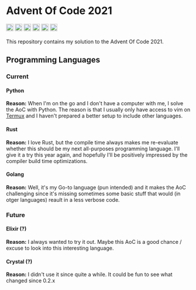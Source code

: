 # Advent Of Code 2021

<div style="display: flex; width: 100%; flex-direction: row; column-gap: 4px; justify-content: left; margin-bottom: 20px;">

<img src="https://forthebadge.com/images/badges/powered-by-black-magic.svg" height="20" alt="Powered by Black Magic"/>

<img src="https://forthebadge.com/images/badges/works-on-my-machine.svg" height="20" alt="Works on my machine"/>

<img src="https://forthebadge.com/images/badges/made-with-go.svg" height="20" alt="Made with Go"/>

<img src="https://forthebadge.com/images/badges/made-with-javascript.svg" height="20" alt="Made with Javascript"/>

<img src="https://forthebadge.com/images/badges/made-with-rust.svg" height="20" alt="Made with Rust"/>

<img src="https://forthebadge.com/images/badges/made-with-python.svg" height="20" alt="Made with Python"/>

</div>


This repository contains my solution to the Advent Of Code 2021.

## Programming Languages

### Current

#### Python

**Reason:** When I'm on the go and I don't have a computer with me,
I solve the AoC with Python. The reason is that I usually only have
access to vim on [Termux](https://termux.com/) and I haven't prepared
a better setup to include other languages.

#### Rust

**Reason:** I love Rust, but the compile time always makes me 
re-evaluate whether this should be my next all-purposes programming
language. I'll give it a try this year again, and hopefully I'll 
be positively impressed by the compiler build time optimizations.

#### Golang

**Reason:** Well, it's my Go-to language (pun intended) and it
makes the AoC challenging since it's missing sometimes some basic
stuff that would (in otger languages) reault in a less verbose code.

### Future

#### Elixir (?)

**Reason:** I always wanted to try it out. Maybe this AoC is a good
chance / excuse to look into this interesting language.

#### Crystal (?)

**Reason:** I didn't use it since quite a while. It could be fun to
see what changed since 0.2.x
